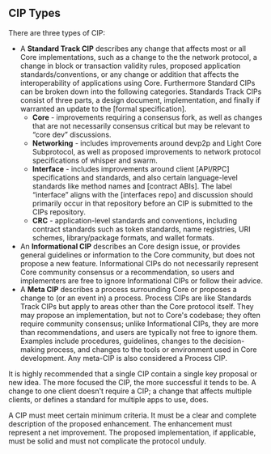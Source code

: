 ## CIP Types

There are three types of CIP:

- A **Standard Track CIP** describes any change that affects most or all Core implementations, such as a change to the the network protocol, a change in block or transaction validity rules, proposed application standards/conventions, or any change or addition that affects the interoperability of applications using Core. Furthermore Standard CIPs can be broken down into the following categories. Standards Track CIPs consist of three parts, a design document, implementation, and finally if warranted an update to the [formal specification].
  - **Core** - improvements requiring a consensus fork, as well as changes that are not necessarily consensus critical but may be relevant to “core dev” discussions.
  - **Networking** - includes improvements around devp2p and Light Core Subprotocol, as well as proposed improvements to network protocol specifications of whisper and swarm.
  - **Interface** - includes improvements around client [API/RPC] specifications and standards, and also certain language-level standards like method names and [contract ABIs]. The label “interface” aligns with the [interfaces repo] and discussion should primarily occur in that repository before an CIP is submitted to the CIPs repository.
  - **CRC** - application-level standards and conventions, including contract standards such as token standards, name registries, URI schemes, library/package formats, and wallet formats.
- An **Informational CIP** describes an Core design issue, or provides general guidelines or information to the Core community, but does not propose a new feature. Informational CIPs do not necessarily represent Core community consensus or a recommendation, so users and implementers are free to ignore Informational CIPs or follow their advice.
- A **Meta CIP** describes a process surrounding Core or proposes a change to (or an event in) a process. Process CIPs are like Standards Track CIPs but apply to areas other than the Core protocol itself. They may propose an implementation, but not to Core's codebase; they often require community consensus; unlike Informational CIPs, they are more than recommendations, and users are typically not free to ignore them. Examples include procedures, guidelines, changes to the decision-making process, and changes to the tools or environment used in Core development. Any meta-CIP is also considered a Process CIP.

It is highly recommended that a single CIP contain a single key proposal or new idea. The more focused the CIP, the more successful it tends to be. A change to one client doesn't require a CIP; a change that affects multiple clients, or defines a standard for multiple apps to use, does.

A CIP must meet certain minimum criteria. It must be a clear and complete description of the proposed enhancement. The enhancement must represent a net improvement. The proposed implementation, if applicable, must be solid and must not complicate the protocol unduly.
